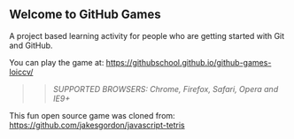 ## Welcome to GitHub Games

A project based learning activity for people who are getting started with Git and GitHub.

You can play the game at: https://githubschool.github.io/github-games-loiccv/

>> _*SUPPORTED BROWSERS*: Chrome, Firefox, Safari, Opera and IE9+_

This fun open source game was cloned from: https://github.com/jakesgordon/javascript-tetris
